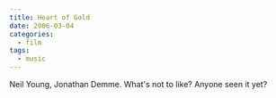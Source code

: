 ```yaml
---
title: Heart of Gold
date: 2006-03-04
categories:
  - film
tags:
  - music
---
```


Neil Young, Jonathan Demme. What's not to like? Anyone seen it yet?
